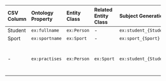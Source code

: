 | CSV Column | Ontology Property | Entity Class | Related Entity Class | Subject Generation | Join Condition |
| :--- | :--- | :--- | :--- | :--- | :--- |
| Student | `ex:fullname` | `ex:Person` | - | `ex:student_{Student}` | - |
| Sport | `ex:sportname` | `ex:Sport` | - | `ex:sport_{Sport}` | - |
| - | `ex:practises` | `ex:Person` | `ex:Sport` | `ex:student_{Student}` | The entities are in the same row. |

